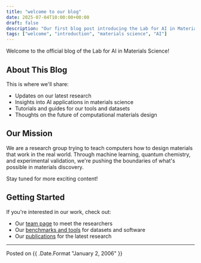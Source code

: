 ```yaml
---
title: "welcome to our blog"
date: 2025-07-04T10:00:00+00:00
draft: false
description: "Our first blog post introducing the Lab for AI in Materials Science"
tags: ["welcome", "introduction", "materials science", "AI"]
---
```


Welcome to the official blog of the Lab for AI in Materials Science!

## About This Blog

This is where we'll share:

- Updates on our latest research
- Insights into AI applications in materials science
- Tutorials and guides for our tools and datasets
- Thoughts on the future of computational materials design

## Our Mission

We are a research group trying to teach computers how to design materials that work in the real world. Through machine learning, quantum chemistry, and experimental validation, we're pushing the boundaries of what's possible in materials discovery.

Stay tuned for more exciting content!

## Getting Started

If you're interested in our work, check out:

- Our [team page](/team) to meet the researchers
- Our [benchmarks and tools](/benches) for datasets and software
- Our [publications](https://scholar.google.com/citations?user=R2ntI8IAAAAJ&hl=en) for the latest research

---

Posted on {{ .Date.Format "January 2, 2006" }}
